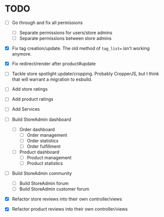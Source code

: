 # TODO

- [ ] Go through and fix all permissions
  - [ ] Separate permissions for users/store admins
  - [ ] Separate permissions between store admins
- [x] Fix tag creation/update. The old method of `tag_list=` isn't working anymore.
- [x] Fix redirect/render after product#update
- [ ] Tackle store spotlight update/cropping. Probably CropperJS, but I think that will warrant a migration to esbuild.
- [ ] Add store ratings
- [ ] Add product ratings
- [ ] Add Services
- [ ] Build StoreAdmin dashboard

  - [ ] Order dashboard
    - [ ] Order management
    - [ ] Order statistics
    - [ ] Order fulfillment
  - [ ] Product dashboard
    - [ ] Product management
    - [ ] Product statistics

- [ ] Build StoreAdmin community

  - [ ] Build StoreAdmin forum
  - [ ] Build StoreAdmin customer forum

- [x] Refactor store reviews into their own controller/views
- [x] Refactor product reviews into their own controller/views
